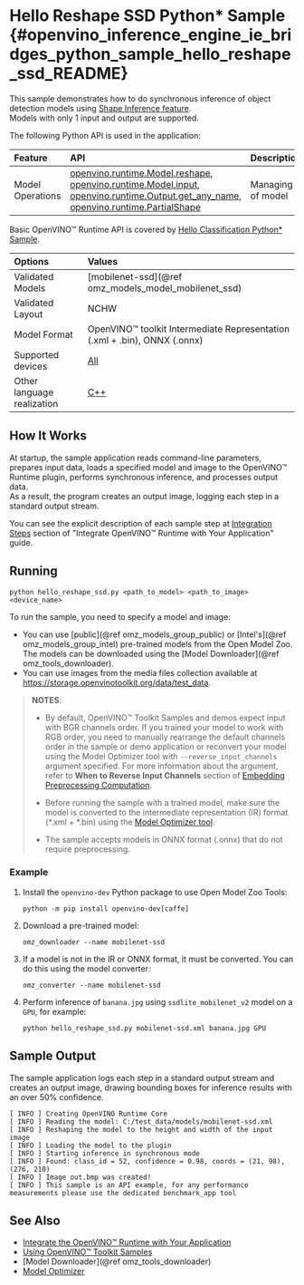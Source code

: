 # Hello Reshape SSD Python* Sample {#openvino_inference_engine_ie_bridges_python_sample_hello_reshape_ssd_README}

This sample demonstrates how to do synchronous inference of object detection models using [Shape Inference feature](../../../docs/OV_Runtime_UG/ShapeInference.md).  
Models with only 1 input and output are supported.

The following Python API is used in the application:

| Feature          | API                                                                                                                                       | Description       |
| :--------------- | :---------------------------------------------------------------------------------------------------------------------------------------- | :---------------- |
| Model Operations | [openvino.runtime.Model.reshape], [openvino.runtime.Model.input], [openvino.runtime.Output.get_any_name], [openvino.runtime.PartialShape] | Managing of model |

Basic OpenVINO™ Runtime API is covered by [Hello Classification Python* Sample](../hello_classification/README.md).

| Options                    | Values                                                                   |
| :------------------------- | :----------------------------------------------------------------------- |
| Validated Models           | [mobilenet-ssd](@ref omz_models_model_mobilenet_ssd)                     |
| Validated Layout           | NCHW                                                                     |
| Model Format               | OpenVINO™ toolkit Intermediate Representation (.xml + .bin), ONNX (.onnx) |
| Supported devices          | [All](../../../docs/OV_Runtime_UG/supported_plugins/Supported_Devices.md)        |
| Other language realization | [C++](../../../samples/cpp/hello_reshape_ssd/README.md)                  |

## How It Works

At startup, the sample application reads command-line parameters, prepares input data, loads a specified model and image to the OpenVINO™ Runtime plugin, performs synchronous inference, and processes output data.  
As a result, the program creates an output image, logging each step in a standard output stream.

You can see the explicit description of
each sample step at [Integration Steps](../../../docs/OV_Runtime_UG/integrate_with_your_application.md) section of "Integrate OpenVINO™ Runtime with Your Application" guide.

## Running

```
python hello_reshape_ssd.py <path_to_model> <path_to_image> <device_name>
```

To run the sample, you need to specify a model and image:
- You can use [public](@ref omz_models_group_public) or [Intel's](@ref omz_models_group_intel) pre-trained models from the Open Model Zoo. The models can be downloaded using the [Model Downloader](@ref omz_tools_downloader).
- You can use images from the media files collection available at https://storage.openvinotoolkit.org/data/test_data.

> **NOTES**:
>
> - By default, OpenVINO™ Toolkit Samples and demos expect input with BGR channels order. If you trained your model to work with RGB order, you need to manually rearrange the default channels order in the sample or demo application or reconvert your model using the Model Optimizer tool with `--reverse_input_channels` argument specified. For more information about the argument, refer to **When to Reverse Input Channels** section of [Embedding Preprocessing Computation](../../../docs/MO_DG/prepare_model/convert_model/Converting_Model.md).
>
> - Before running the sample with a trained model, make sure the model is converted to the intermediate representation (IR) format (\*.xml + \*.bin) using the [Model Optimizer tool](../../../docs/MO_DG/Deep_Learning_Model_Optimizer_DevGuide.md).
>
> - The sample accepts models in ONNX format (.onnx) that do not require preprocessing.

### Example

1. Install the `openvino-dev` Python package to use Open Model Zoo Tools:
   ```
   python -m pip install openvino-dev[caffe]
   ```

2. Download a pre-trained model:
   ```
   omz_downloader --name mobilenet-ssd
   ```

3. If a model is not in the IR or ONNX format, it must be converted. You can do this using the model converter:
   ```
   omz_converter --name mobilenet-ssd
   ```

4. Perform inference of `banana.jpg` using `ssdlite_mobilenet_v2` model on a `GPU`, for example:
   ```
   python hello_reshape_ssd.py mobilenet-ssd.xml banana.jpg GPU
   ```

## Sample Output

The sample application logs each step in a standard output stream and creates an output image, drawing bounding boxes for inference results with an over 50% confidence.

```
[ INFO ] Creating OpenVINO Runtime Core
[ INFO ] Reading the model: C:/test_data/models/mobilenet-ssd.xml
[ INFO ] Reshaping the model to the height and width of the input image
[ INFO ] Loading the model to the plugin
[ INFO ] Starting inference in synchronous mode
[ INFO ] Found: class_id = 52, confidence = 0.98, coords = (21, 98), (276, 210)
[ INFO ] Image out.bmp was created!
[ INFO ] This sample is an API example, for any performance measurements please use the dedicated benchmark_app tool
```

## See Also

- [Integrate the OpenVINO™ Runtime with Your Application](../../../docs/OV_Runtime_UG/integrate_with_your_application.md)
- [Using OpenVINO™ Toolkit Samples](../../../docs/OV_Runtime_UG/Samples_Overview.md)
- [Model Downloader](@ref omz_tools_downloader)
- [Model Optimizer](../../../docs/MO_DG/Deep_Learning_Model_Optimizer_DevGuide.md)

[openvino.runtime.Model.reshape]:https://docs.openvino.ai/2022.3/api/ie_python_api/_autosummary/openvino.runtime.Model.html#openvino.runtime.Model.reshape
[openvino.runtime.Model.input]:https://docs.openvino.ai/2022.3/api/ie_python_api/_autosummary/openvino.runtime.Model.html#openvino.runtime.Model.input
[openvino.runtime.Output.get_any_name]:https://docs.openvino.ai/2022.3/api/ie_python_api/_autosummary/openvino.runtime.Output.html#openvino.runtime.Output.get_any_name
[openvino.runtime.PartialShape]:https://docs.openvino.ai/2022.3/api/ie_python_api/_autosummary/openvino.runtime.PartialShape.html
